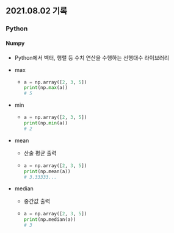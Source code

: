## 2021.08.02 기록

### Python

#### Numpy

- Python에서 벡터, 행렬 등 수치 연산을 수행하는 선행대수 라이브러리

- max

  - ```python
    a = np.array([2, 3, 5])
    print(np.max(a))
    # 5
    ```

- min

  - ```python
    a = np.array([2, 3, 5])
    print(np.min(a))
    # 2
    ```

- mean

  - 산술 평균 출력

  - ```python
    a = np.array([2, 3, 5])
    print(np.mean(a))
    # 3.33333...
    ```

- median

  - 중간값 출력

  - ```python
    a = np.array([2, 3, 5])
    print(np.median(a))
    # 3
    ```

    